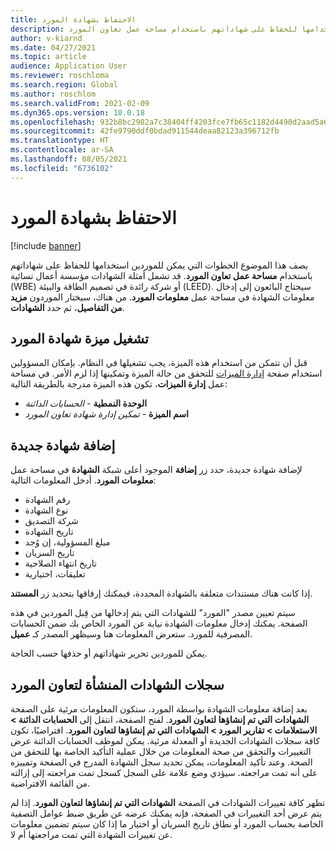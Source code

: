 ```yaml
---
title: الاحتفاظ بشهادة المورد
description: يصف هذا الموضوع الخطوات التي يمكن للموردين استخدامها للحفاظ على شهاداتهم باستخدام مساحة عمل تعاون المورد.
author: v-kiarnd
ms.date: 04/27/2021
ms.topic: article
audience: Application User
ms.reviewer: roschloma
ms.search.region: Global
ms.author: roschlom
ms.search.validFrom: 2021-02-09
ms.dyn365.ops.version: 10.0.18
ms.openlocfilehash: 932b8bc2982a7c38404ff4203fce7fb65c1182d4490d2aad5a6d78fd809ec768
ms.sourcegitcommit: 42fe9790ddf0bdad911544deaa82123a396712fb
ms.translationtype: HT
ms.contentlocale: ar-SA
ms.lasthandoff: 08/05/2021
ms.locfileid: "6736102"
---
```

# <a name="maintain-vendor-certification"></a>الاحتفاظ بشهادة المورد

[!include [banner](../includes/banner.md)]

يصف هذا الموضوع الخطوات التي يمكن للموردين استخدامها للحفاظ على شهاداتهم باستخدام **مساحة عمل تعاون المورد**. قد تشمل أمثلة الشهادات مؤسسة أعمال نسائية (WBE) أو شركة رائدة في تصميم الطاقة والبيئة (LEED). سيحتاج البائعون إلى إدخال معلومات الشهادة في مساحة عمل **معلومات المورد**. من هناك، سيختار الموردون **مزيد من التفاصيل**، ثم حدد **الشهادات**.

## <a name="turn-on-the-vendor-certification-feature"></a>تشغيل ميزة شهادة المورد

قبل أن تتمكن من استخدام هذه الميزة، يجب تشغيلها في النظام. بإمكان المسؤولين استخدام صفحة [إدارة الميزات](../../fin-ops-core/fin-ops/get-started/feature-management/feature-management-overview.md) للتحقق من حالة الميزة وتمكينها إذا لزم الأمر. في مساحة عمل **إدارة الميزات**، تكون هذه الميزة مدرجة بالطريقة التالية:

- **الوحدة النمطية** - *الحسابات الدائنة*
- **اسم الميزة** - *تمكين إدارة شهادة تعاون المورد*

## <a name="add-a-new-certification"></a>إضافة شهادة جديدة

لإضافة شهادة جديدة، حدد زر **إضافة** الموجود أعلى شبكة **الشهادة** في مساحة عمل **معلومات المورد**. أدخل المعلومات التالية:

- رقم الشهادة
- نوع الشهادة
- شركة التصديق
- تاريخ الشهادة
- مبلغ المسؤولية، إن وُجد
- تاريخ السريان
- تاريخ انتهاء الصلاحية
- تعليقات، اختيارية

إذا كانت هناك مستندات متعلقة بالشهادة المحددة، فيمكنك إرفاقها بتحديد زر **المستند**.

سيتم تعيين مصدر "المورد" للشهادات التي يتم إدخالها من قِبل الموردين في هذه الصفحة. يمكنك إدخال معلومات الشهادة نيابة عن المورد الخاص بك ضمن الحسابات المصرفية للمورد. ستعرض المعلومات هنا وسيظهر المصدر كـ **عميل**.

يمكن للموردين تحرير شهاداتهم أو حذفها حسب الحاجة.

## <a name="vendor-collaboration-generated-certification-records"></a>سجلات الشهادات المنشأة لتعاون المورد

بعد إضافة معلومات الشهادة بواسطة المورد، ستكون المعلومات مرئية على الصفحة **الشهادات التي تم إنشاؤها لتعاون المورد**. لفتح الصفحة، انتقل إلى **الحسابات الدائنة > الاستعلامات > تقارير المورد > الشهادات التي تم إنشاؤها لتعاون المورد**. افتراضيًا، تكون كافة سجلات الشهادات الجديدة أو المعدلة مرئية. يمكن لموظف الحسابات الدائنة عرض التغييرات والتحقق من صحة المعلومات من خلال عملية التأكيد الخاصة بها للتحقق من الصحة. وعند تأكيد المعلومات، يمكن تحديد سجل الشهادة المدرج في الصفحة وتمييزه على أنه تمت مراجعته. سيؤدي وضع علامة على السجل كسجل تمت مراجعته إلى إزالته من القائمة الافتراضية.

تظهر كافة تغييرات الشهادات في الصفحة **الشهادات التي تم إنشاؤها لتعاون المورد**. إذا لم يتم عرض أحد التغييرات في الصفحة، فإنه يمكنك عرضه عن طريق ضبط عوامل التصفية الخاصة بحساب المورد أو نطاق تاريخ السريان أو اختيار ما إذا كان سيتم تضمين معلومات عن تغييرات الشهادة التي تمت مراجعتها أم لا.

